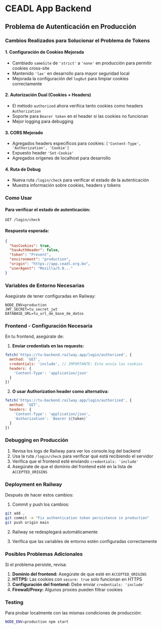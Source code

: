 # CEADL App Backend

## Problema de Autenticación en Producción

### Cambios Realizados para Solucionar el Problema de Tokens

#### 1. Configuración de Cookies Mejorada
- Cambiado `sameSite` de `'strict'` a `'none'` en producción para permitir cookies cross-site
- Mantenido `'lax'` en desarrollo para mayor seguridad local
- Mejorada la configuración del `logOut` para limpiar cookies correctamente

#### 2. Autorización Dual (Cookies + Headers)
- El método `authorized` ahora verifica tanto cookies como headers `Authorization`
- Soporte para `Bearer token` en el header si las cookies no funcionan
- Mejor logging para debugging

#### 3. CORS Mejorado
- Agregados headers específicos para cookies: `['Content-Type', 'Authorization', 'Cookie']`
- Expuesto header `'Set-Cookie'` 
- Agregados orígenes de localhost para desarrollo

#### 4. Ruta de Debug
- Nueva ruta `/login/check` para verificar el estado de la autenticación
- Muestra información sobre cookies, headers y tokens

### Como Usar

#### Para verificar el estado de autenticación:
```
GET /login/check
```

#### Respuesta esperada:
```json
{
  "hasCookies": true,
  "hasAuthHeader": false,
  "token": "Present",
  "environment": "production",
  "origin": "https://app.ceadl.org.bo",
  "userAgent": "Mozilla/5.0..."
}
```

### Variables de Entorno Necesarias

Asegúrate de tener configuradas en Railway:
```
NODE_ENV=production
JWT_SECRET=tu_secret_jwt
DATABASE_URL=tu_url_de_base_de_datos
```

### Frontend - Configuración Necesaria

En tu frontend, asegúrate de:

1. **Enviar credentials en las requests:**
```javascript
fetch('https://tu-backend.railway.app/login/authorized', {
  method: 'GET',
  credentials: 'include', // IMPORTANTE: Esto envía las cookies
  headers: {
    'Content-Type': 'application/json'
  }
})
```

2. **O usar Authorization header como alternativa:**
```javascript
fetch('https://tu-backend.railway.app/login/authorized', {
  method: 'GET',
  headers: {
    'Content-Type': 'application/json',
    'Authorization': `Bearer ${token}`
  }
})
```

### Debugging en Producción

1. Revisa los logs de Railway para ver los console.log del backend
2. Usa la ruta `/login/check` para verificar qué está recibiendo el servidor
3. Verifica que el frontend esté enviando `credentials: 'include'`
4. Asegúrate de que el dominio del frontend esté en la lista de `ACCEPTED_ORIGINS`

### Deployment en Railway

Después de hacer estos cambios:

1. Commit y push los cambios:
```bash
git add .
git commit -m "Fix authentication token persistence in production"
git push origin main
```

2. Railway se redesplegará automáticamente

3. Verifica que las variables de entorno estén configuradas correctamente

### Posibles Problemas Adicionales

Si el problema persiste, revisa:

1. **Dominio del frontend:** Asegúrate de que esté en `ACCEPTED_ORIGINS`
2. **HTTPS:** Las cookies con `secure: true` solo funcionan en HTTPS
3. **Configuración del frontend:** Debe enviar `credentials: 'include'`
4. **Firewall/Proxy:** Algunos proxies pueden filtrar cookies

### Testing

Para probar localmente con las mismas condiciones de producción:
```bash
NODE_ENV=production npm start
```